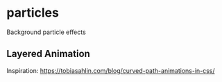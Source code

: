 # particles

Background particle effects

## Layered Animation

Inspiration: https://tobiasahlin.com/blog/curved-path-animations-in-css/
